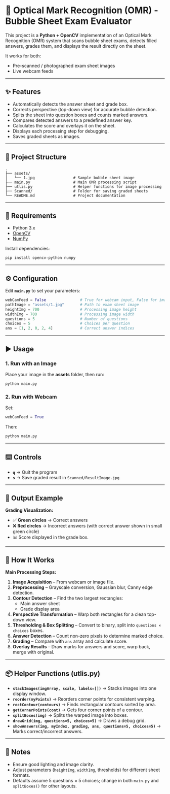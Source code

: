 # 📝 Optical Mark Recognition (OMR) - Bubble Sheet Exam Evaluator

This project is a **Python + OpenCV** implementation of an Optical Mark Recognition (OMR) system that scans bubble sheet exams, detects filled answers, grades them, and displays the result directly on the sheet.

It works for both:
- Pre-scanned / photographed exam sheet images
- Live webcam feeds

---

## ✨ Features
- Automatically detects the answer sheet and grade box.
- Corrects perspective (top-down view) for accurate bubble detection.
- Splits the sheet into question boxes and counts marked answers.
- Compares detected answers to a predefined answer key.
- Calculates the score and overlays it on the sheet.
- Displays each processing step for debugging.
- Saves graded sheets as images.

---

## 📂 Project Structure
```
.
├── assets/
│   └── 1.jpg                 # Sample bubble sheet image
├── main.py                   # Main OMR processing script
├── utlis.py                  # Helper functions for image processing
├── Scanned/                  # Folder for saving graded sheets
└── README.md                 # Project documentation
```

---

## 🔧 Requirements
- Python 3.x
- [OpenCV](https://pypi.org/project/opencv-python/)
- [NumPy](https://pypi.org/project/numpy/)

Install dependencies:
```bash
pip install opencv-python numpy
```

---

## ⚙️ Configuration
Edit **`main.py`** to set your parameters:
```python
webCamFeed = False               # True for webcam input, False for image
pathImage = "assets/1.jpg"       # Path to exam sheet image
heightImg = 700                  # Processing image height
widthImg = 700                   # Processing image width
questions = 5                    # Number of questions
choices = 5                      # Choices per question
ans = [1, 2, 0, 2, 4]            # Correct answer indices
```

---

## ▶️ Usage

### 1. Run with an Image
Place your image in the **assets** folder, then run:
```bash
python main.py
```

### 2. Run with Webcam
Set:
```python
webCamFeed = True
```
Then:
```bash
python main.py
```

---

## ⌨️ Controls
- **`q`** → Quit the program
- **`s`** → Save graded result in `Scanned/ResultImage.jpg`

---

## 📸 Output Example
**Grading Visualization:**
- ✅ **Green circles** → Correct answers
- ❌ **Red circles** → Incorrect answers (with correct answer shown in small green circle)
- 📊 Score displayed in the grade box.

---

## 🧠 How It Works
**Main Processing Steps:**
1. **Image Acquisition** – From webcam or image file.
2. **Preprocessing** – Grayscale conversion, Gaussian blur, Canny edge detection.
3. **Contour Detection** – Find the two largest rectangles:
   - Main answer sheet
   - Grade display area
4. **Perspective Transformation** – Warp both rectangles for a clean top-down view.
5. **Thresholding & Box Splitting** – Convert to binary, split into `questions × choices` boxes.
6. **Answer Detection** – Count non-zero pixels to determine marked choice.
7. **Grading** – Compare with `ans` array and calculate score.
8. **Overlay Results** – Draw marks for answers and score, warp back, merge with original.

---

## 📦 Helper Functions (utlis.py)
- **`stackImages(imgArray, scale, labels=[])`** → Stacks images into one display window.
- **`reorder(myPoints)`** → Reorders corner points for consistent warping.
- **`rectContour(contours)`** → Finds rectangular contours sorted by area.
- **`getCornerPoints(cont)`** → Gets four corner points of a contour.
- **`splitBoxes(img)`** → Splits the warped image into boxes.
- **`drawGrid(img, questions=5, choices=5)`** → Draws a debug grid.
- **`showAnswers(img, myIndex, grading, ans, questions=5, choices=5)`** → Marks correct/incorrect answers.

---

## 📌 Notes
- Ensure good lighting and image clarity.
- Adjust parameters (`heightImg`, `widthImg`, thresholds) for different sheet formats.
- Defaults assume 5 questions × 5 choices; change in both `main.py` and `splitBoxes()` for other layouts.
